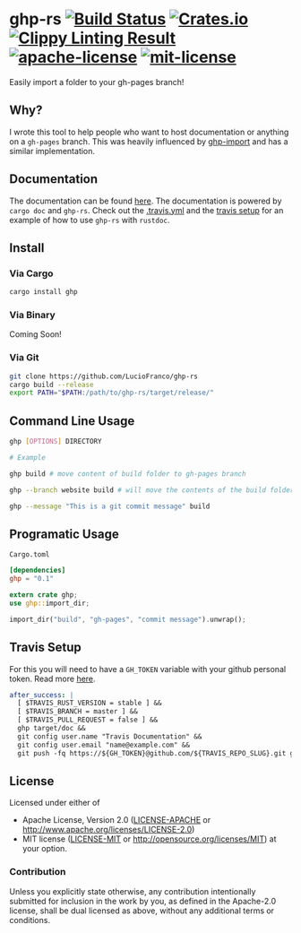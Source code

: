 # ghp-rs [![Build Status](https://travis-ci.org/LucioFranco/ghp-rs.svg?branch=master)](https://travis-ci.org/LucioFranco/ghp-rs) [![Crates.io](https://img.shields.io/crates/v/ghp.svg?maxAge=2592000)](https://crates.io/crates/ghp) [![Clippy Linting Result](https://clippy.bashy.io/github/LucioFranco/ghp-rs/master/badge.svg)](https://clippy.bashy.io/github/LucioFranco/ghp-rs/master/log) [![apache-license](https://img.shields.io/github/license/LucioFranco/ghp-rs.svg?maxAge=2592000)](https://github.com/LucioFranco/ghp-rs/blob/master/LICENSE-APACHE) [![mit-license](https://img.shields.io/badge/license-MIT%20License-blue.svg)](https://github.com/LucioFranco/ghp-rs/blob/master/LICENSE-MIT)
Easily import a folder to your gh-pages branch!

## Why?
I wrote this tool to help people who want to host documentation or anything on a `gh-pages` branch. This was heavily influenced by [ghp-import](https://github.com/davisp/ghp-import) and has a similar implementation.

## Documentation
The documentation can be found [here](https://luciofran.co/ghp-rs). The documentation is powered by `cargo doc` and `ghp-rs`. Check out the [.travis.yml](https://github.com/LucioFranco/ghp-rs/blob/master/.travis.yml) and the [travis setup](https://github.com/LucioFranco/ghp-rs#travis-setup) for an example of how to use `ghp-rs` with `rustdoc`.

## Install

### Via Cargo

```bash
cargo install ghp
```

### Via Binary
Coming Soon!

### Via Git

```bash
git clone https://github.com/LucioFranco/ghp-rs
cargo build --release
export PATH="$PATH:/path/to/ghp-rs/target/release/"
```

## Command Line Usage
```bash
ghp [OPTIONS] DIRECTORY

# Example

ghp build # move content of build folder to gh-pages branch

ghp --branch website build # will move the contents of the build folder to the website branch

ghp --message "This is a git commit message" build
```

## Programatic Usage
`Cargo.toml`
```toml
[dependencies]
ghp = "0.1"
```

```rust
extern crate ghp;
use ghp::import_dir;

import_dir("build", "gh-pages", "commit message").unwrap();
```

## Travis Setup
For this you will need to have a `GH_TOKEN` variable with your github personal token. Read more [here](http://www.hoverbear.org/2015/03/07/rust-travis-github-pages/).

```yaml
after_success: |
  [ $TRAVIS_RUST_VERSION = stable ] &&
  [ $TRAVIS_BRANCH = master ] &&
  [ $TRAVIS_PULL_REQUEST = false ] &&  
  ghp target/doc &&
  git config user.name "Travis Documentation" &&
  git config user.email "name@example.com" &&
  git push -fq https://${GH_TOKEN}@github.com/${TRAVIS_REPO_SLUG}.git gh-pages
```

## License

Licensed under either of
 * Apache License, Version 2.0 ([LICENSE-APACHE](LICENSE-APACHE) or http://www.apache.org/licenses/LICENSE-2.0)
 * MIT license ([LICENSE-MIT](LICENSE-MIT) or http://opensource.org/licenses/MIT)
at your option.

### Contribution

Unless you explicitly state otherwise, any contribution intentionally submitted
for inclusion in the work by you, as defined in the Apache-2.0 license, shall be dual licensed as above, without any
additional terms or conditions.
